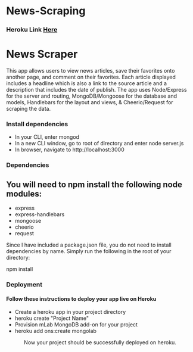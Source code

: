 # News-Scraping

<h3>Heroku Link <a href= "https://intense-citadel-62906.herokuapp.com/">Here</a>


<h1>News Scraper</h1>
<p>This app allows users to view news articles, save their favorites onto another page, and comment on their favorites. Each article displayed includes a headline which is also a link to the source article and a description that includes the date of publish.  The app uses Node/Express for the server and routing, MongoDB/Mongoose for the database and models, Handlebars for the layout and views, & Cheerio/Request for scraping the data.</p>

<h3>Install dependencies</h3>
<ul>
<li>In your CLI, enter mongod</li>
<li>In a new CLI window, go to root of directory and enter node server.js</li>
<li>In browser, navigate to http://localhost:3000</li>
</ul>

<h3>Dependencies</h3>
<h2>You will need to npm install the following node modules:</h2>
<ul>
<li>express</li>
<li>express-handlebars</li>
<li>mongoose</li>
<li>cheerio</li>
<li>request</li>
</ul>

<p>Since I have included a package.json file, you do not need to install dependencies by name. Simply run the following in the root of your directory:</p>

<p>npm install</p>

<h3>Deployment</h3>
<h4>Follow these instructions to deploy your app live on Heroku</h4>

<ul>
<li>Create a heroku app in your project directory</li>
<li>heroku create "Project Name"</li>
<li>Provision mLab MongoDB add-on for your project</li>
<li>heroku add ons:create mongolab</li>
<ul>

<p>Now your project should be successfully deployed on heroku.</p>